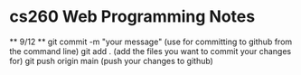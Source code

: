 # cs260 Web Programming Notes

** 9/12 **
git commit -m "your message" (use for committing to github from the command line)
git add . (add the files you want to commit your changes for)
git push origin main (push your changes to github)
